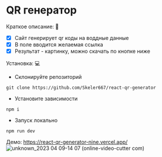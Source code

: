 # QR генератор

Краткое описание: 📄
- [X] Сайт генерирует qr коды на воддные данные
- [X] В поле вводится желаемая ссылка
- [X] Результат - картинку, можно скачать по кнопке ниже

Установка: :computer:
- Склонируйте репозиторий
```
git clone https://github.com/Skeler667/react-qr-generator
```
- Установите зависимости
```
npm i
```
- Запуск локально
```
npm run dev
```

Демо:
https://react-qr-generator-nine.vercel.app/
![unknown_2023 04 09-14 07 (online-video-cutter com)](https://user-images.githubusercontent.com/85356853/230769061-af70c609-498b-4991-bb6f-9c98f89e830d.gif)
